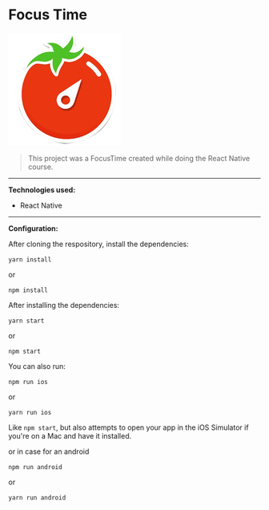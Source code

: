 # Focus Time
![Focus Time Logo](img/../assets/img/PomodoroLogo.png)

>This project was a FocusTime created while doing the React Native course.
---
**Technologies used:** 

* React Native

---
**Configuration:**

After cloning the respository, install the dependencies:

```
yarn install
```
or
```
npm install
```

After installing the dependencies:

```
yarn start
```
or
```
npm start
```

You can also run:

```
npm run ios
```
or
```
yarn run ios
```
Like ```npm start```, but also attempts to open your app in the iOS Simulator if you're on a Mac and have it installed.

or in case for an android
```
npm run android
```
or 
```
yarn run android
```
